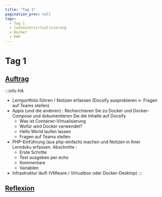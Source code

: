 ```yaml
---
title: "Tag 1"
pagination_prev: null
tags:
  - Tag 1
  - Containervirtualisierung
  - Docker
  - PHP
---
```


# Tag 1

## [Auftrag](./tag-0001/auftrag)

:::info HA
- Lernportfolio führen / Notizen erfassen (Docsify ausprobieren <- Fragen auf Teams stellen)
- Appis (und die anderen) : Recherchieren Sie zu Docker und Docker-Compose und dokumentieren Sie die Inhalte auf Docsify
  - Was ist Container-Virtualisierung
  - Wofür wird Docker verwendet?
  - Hello World laufen lassen
  - Fragen auf Teams stellen
- PHP-Einführung (aus php-einfach) machen und Notizen in Ihrer Lerndoku erfassen. Abschnitte : 
  - Erste Schritte
  - Text ausgeben per echo
  - Kommentare
  - Variablen
- Infrastruktur läuft (VMware / Virtualbox oder Docker-Desktop)
:::

## [Reflexion](./tag-0001/reflexion)